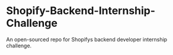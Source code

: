 # Shopify-Backend-Internship-Challenge
An open-sourced repo for Shopifys backend developer internship challenge.
